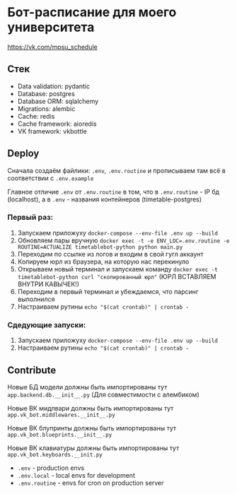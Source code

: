 # Бот-расписание для моего университета

https://vk.com/mpsu_schedule

## Стек

- Data validation: pydantic
- Database: postgres
- Database ORM: sqlalchemy
- Migrations: alembic
- Cache: redis
- Cache framework: aioredis
- VK framework: vkbottle


## Deploy

Сначала создаём файлики: `.env`, `.env.routine` и прописываем там всё в соответствии с `.env.example`

Главное отличие `.env` от `.env.routine` в том, что в `.env.routine` - IP бд (localhost), а в `.env` - названия контейнеров (timetable-postgres) 

### Первый раз:

1. Запускаем приложуху `docker-compose --env-file .env up --build`
2. Обновляем пары вручную `docker exec -t -e ENV_LOC=.env.routine -e ROUTINE=ACTUALIZE timetablebot-python python main.py`
3. Переходим по ссылке из логов и входим в свой гугл аккаунт
4. Копируем юрл из браузера, на которую нас перекинуло
5. Открываем новый терминал и запускаем команду `docker exec -t timetablebot-python curl "скопированный юрл"` (ЮРЛ ВСТАВЛЯЕМ ВНУТРИ КАВЫЧЕК!)
6. Переходим в первый терминал и убеждаемся, что парсинг выполнился
7. Настраиваем рутины `echo "$(cat crontab)" | crontab -`


### Сдедующие запуски:

1. Запускаем приложуху `docker-compose --env-file .env up --build`
3. Настраиваем рутины `echo "$(cat crontab)" | crontab -`


## Contribute

Новые БД модели должны быть импортированы тут `app.backend.db.__init__.py`  (Для совместимости с алембиком)

Новые ВК мидлвари должны быть импортированы тут `app.vk_bot.middlewares.__init__.py`

Новые ВК блупринты должны быть импортированы тут `app.vk_bot.blueprints.__init__.py`

Новые ВК клавиатуры должны быть импортированы тут `app.vk_bot.keyboards.__init.py`


- `.env` - production envs
- `.env.local` - local envs for development
- `.env.routine` - envs for cron on production server
